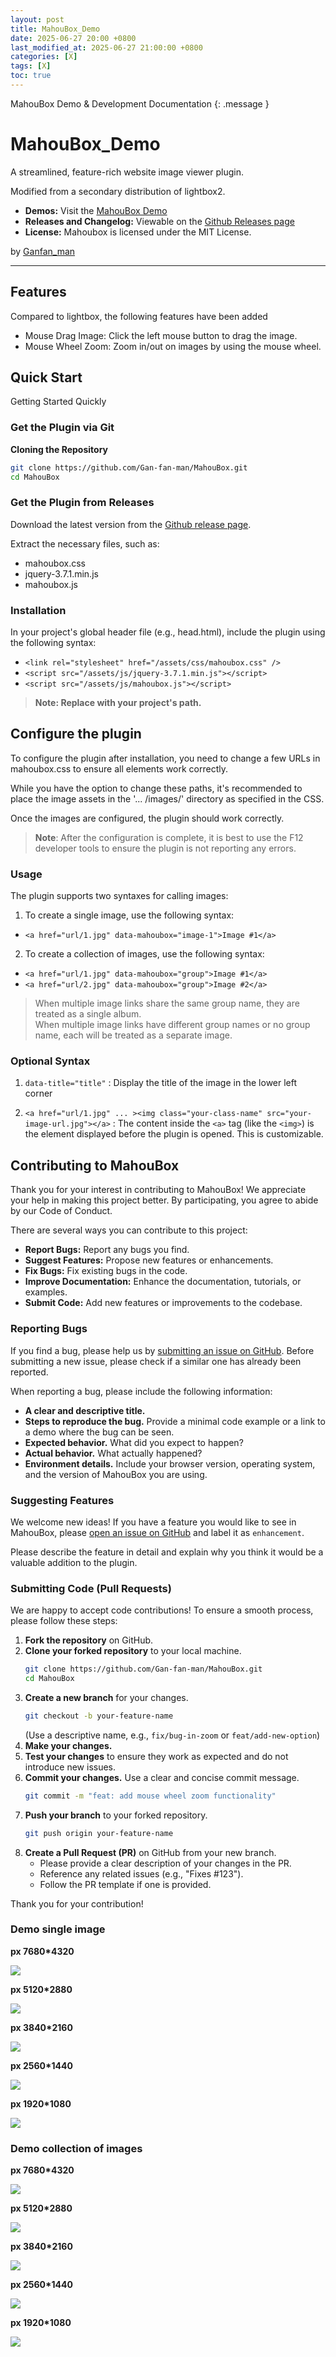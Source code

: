 ```yaml
---
layout: post
title: MahouBox_Demo
date: 2025-06-27 20:00 +0800
last_modified_at: 2025-06-27 21:00:00 +0800
categories: [X]
tags: [X]
toc: true
---
```

MahouBox Demo & Development Documentation
{: .message }

# MahouBox_Demo

A streamlined, feature-rich website image viewer plugin.

Modified from a secondary distribution of lightbox2.

- **Demos:** Visit the [MahouBox Demo](https://gan-fan-man.github.io/x/2025/06/27/mahoubox-demo.html)
- **Releases and Changelog:** Viewable on the [Github Releases page](https://github.com/Gan-fan-man/mahoubox/releases)
- **License:** Mahoubox is licensed under the MIT License.

by [Ganfan_man](https://github.com/gan-fan-man)

---

## Features

Compared to lightbox, the following features have been added

- Mouse Drag Image: Click the left mouse button to drag the image.
- Mouse Wheel Zoom: Zoom in/out on images by using the mouse wheel.

## Quick Start

Getting Started Quickly

### Get the Plugin via Git

**Cloning the Repository**

```bash
git clone https://github.com/Gan-fan-man/MahouBox.git
cd MahouBox
```

### Get the Plugin from Releases

Download the latest version from the [Github release page](https://github.com/Gan-fan-man/mahoubox/releases).

Extract the necessary files, such as:
- mahoubox.css
- jquery-3.7.1.min.js
- mahoubox.js

### Installation

In your project's global header file (e.g., head.html), include the plugin using the following syntax:

- `<link rel="stylesheet" href="/assets/css/mahoubox.css" />`
- `<script src="/assets/js/jquery-3.7.1.min.js"></script>`
- `<script src="/assets/js/mahoubox.js"></script>`

> **Note: Replace with your project's path.**

## Configure the plugin

To configure the plugin after installation, you need to change a few URLs in mahoubox.css to ensure all elements work correctly.

While you have the option to change these paths, it's recommended to place the image assets in the '... /images/' directory as specified in the CSS.

Once the images are configured, the plugin should work correctly.

> **Note**: After the configuration is complete, it is best to use the F12 developer tools to ensure the plugin is not reporting any errors.

### Usage

The plugin supports two syntaxes for calling images:

1. To create a single image, use the following syntax:

- `<a href="url/1.jpg" data-mahoubox="image-1">Image #1</a>`

2. To create a collection of images, use the following syntax:

- `<a href="url/1.jpg" data-mahoubox="group">Image #1</a>`
- `<a href="url/2.jpg" data-mahoubox="group">Image #2</a>`

> When multiple image links share the same group name, they are treated as a single album.  
> When multiple image links have different group names or no group name, each will be treated as a separate image.

### Optional Syntax

1. `data-title="title"` : Display the title of the image in the lower left corner

2. `<a href="url/1.jpg" ... ><img class="your-class-name" src="your-image-url.jpg"></a>` : The content inside the `<a>` tag (like the `<img>`) is the element displayed before the plugin is opened. This is customizable.

## Contributing to MahouBox

Thank you for your interest in contributing to MahouBox! We appreciate your help in making this project better. By participating, you agree to abide by our Code of Conduct.

There are several ways you can contribute to this project:

* **Report Bugs:** Report any bugs you find.
* **Suggest Features:** Propose new features or enhancements.
* **Fix Bugs:** Fix existing bugs in the code.
* **Improve Documentation:** Enhance the documentation, tutorials, or examples.
* **Submit Code:** Add new features or improvements to the codebase.

### Reporting Bugs

If you find a bug, please help us by [submitting an issue on GitHub](https://github.com/Gan-fan-man/mahoubox/issues). Before submitting a new issue, please check if a similar one has already been reported.

When reporting a bug, please include the following information:

* **A clear and descriptive title.**
* **Steps to reproduce the bug.** Provide a minimal code example or a link to a demo where the bug can be seen.
* **Expected behavior.** What did you expect to happen?
* **Actual behavior.** What actually happened?
* **Environment details.** Include your browser version, operating system, and the version of MahouBox you are using.

### Suggesting Features

We welcome new ideas! If you have a feature you would like to see in MahouBox, please [open an issue on GitHub](https://github.com/Gan-fan-man/mahoubox/issues) and label it as `enhancement`.

Please describe the feature in detail and explain why you think it would be a valuable addition to the plugin.

### Submitting Code (Pull Requests)

We are happy to accept code contributions! To ensure a smooth process, please follow these steps:

1.  **Fork the repository** on GitHub.
2.  **Clone your forked repository** to your local machine.
    ```bash
    git clone https://github.com/Gan-fan-man/MahouBox.git
    cd MahouBox
    ```
3.  **Create a new branch** for your changes.
    ```bash
    git checkout -b your-feature-name
    ```
    (Use a descriptive name, e.g., `fix/bug-in-zoom` or `feat/add-new-option`)
4.  **Make your changes.**
5.  **Test your changes** to ensure they work as expected and do not introduce new issues.
6.  **Commit your changes.** Use a clear and concise commit message.
    ```bash
    git commit -m "feat: add mouse wheel zoom functionality"
    ```
7.  **Push your branch** to your forked repository.
    ```bash
    git push origin your-feature-name
    ```
8.  **Create a Pull Request (PR)** on GitHub from your new branch.
    * Please provide a clear description of your changes in the PR.
    * Reference any related issues (e.g., "Fixes #123").
    * Follow the PR template if one is provided.

Thank you for your contribution!

### Demo single image

**px 7680*4320**

<a href="/images/posts00010101/1.jpg" data-mahoubox="image-1"><img class="image" src="/images/posts00010101/1_.jpg"/></a>

**px 5120*2880**

<a href="/images/posts00010101/2.jpg" data-mahoubox="image-2"><img class="image" src="/images/posts00010101/2_.jpg"/></a>

**px 3840*2160**

<a href="/images/posts00010101/3.jpg" data-mahoubox="image-3"><img class="image" src="/images/posts00010101/3_.jpg"/></a>

**px 2560*1440**

<a href="/images/posts00010101/4.jpg" data-mahoubox="image-4"><img class="image" src="/images/posts00010101/4_.jpg"/></a>

**px 1920*1080**

<a href="/images/posts00010101/5.jpg" data-mahoubox="image-5"><img class="image" src="/images/posts00010101/5_.jpg"/></a>

### Demo collection of images

**px 7680*4320**

<a href="/images/posts00010101/1.jpg" data-mahoubox="group"><img class="image" src="/images/posts00010101/1_.jpg"></a>

**px 5120*2880**

<a href="/images/posts00010101/2.jpg" data-mahoubox="group"><img class="image" src="/images/posts00010101/2_.jpg"></a>

**px 3840*2160**

<a href="/images/posts00010101/3.jpg" data-mahoubox="group"><img class="image" src="/images/posts00010101/3_.jpg"></a>

**px 2560*1440**

<a href="/images/posts00010101/4.jpg" data-mahoubox="group"><img class="image" src="/images/posts00010101/4_.jpg"></a>

**px 1920*1080**

<a href="/images/posts00010101/5.jpg" data-mahoubox="group"><img class="image" src="/images/posts00010101/5_.jpg"></a>
